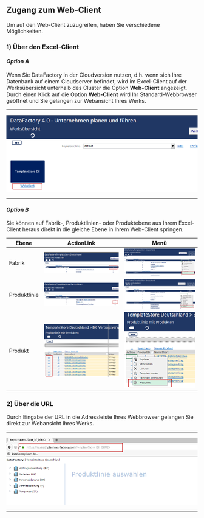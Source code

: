 ## Zugang zum Web-Client

Um auf den Web-Client zuzugreifen, haben Sie verschiedene Möglichkeiten.

### **1) Über den Excel-Client**

#### *Option A*

Wenn Sie DataFactory in der Cloudversion nutzen, d.h. wenn sich Ihre Datenbank auf einem Cloudserver befindet, wird im Excel-Client auf der Werksübersicht unterhalb des Cluster die Option **Web-Client** angezeigt. Durch einen Klick auf die Option **Web-Client** wird Ihr Standard-Webbrowser geöffnet und Sie gelangen zur Webansicht Ihres Werks.

---
![](/assets/z1.png)

---

#### *Option B*

Sie können auf Fabrik-, Produktlinien- oder Produktebene aus Ihrem Excel-Client heraus direkt in die gleiche Ebene in Ihrem Web-Client springen.

|Ebene|ActionLink|Menü|
|-|-|-|
|Fabrik|![](/assets/z4.png)|![](/assets/z5.png)|
|Produktlinie|![](/assets/z3.png)|![](/assets/z6.png)|
|Produkt|![](/assets/z7.png)|![](/assets/z8.png)|

### **2) Über die URL**

Durch Eingabe der URL in die Adressleiste Ihres Webbrowser gelangen Sie direkt zur Webansicht Ihres Werks.

---
![](/assets/z2.png)

---